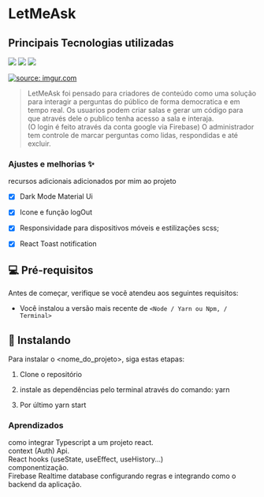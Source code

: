 # LetMeAsk

<!---Esses são exemplos. Veja https://shields.io para outras pessoas ou para personalizar este conjunto de escudos. Você pode querer incluir dependências, status do projeto e informações de licença aqui--->



## Principais Tecnologias utilizadas


<img src="https://img.shields.io/badge/TypeScript-007ACC?style=for-the-badge&logo=typescript&logoColor=white"> <img src="https://img.shields.io/badge/React-20232A?style=for-the-badge&logo=react&logoColor=61DAFB"> <img src="https://img.shields.io/badge/Sass-CC6699?style=for-the-badge&logo=sass&logoColor=white">



<a href="https://imgur.com/aXySP7I"><img src="https://i.imgur.com/aXySP7I.png" title="source: imgur.com" /></a>

> LetMeAsk foi pensado para criadores de conteúdo como uma solução para interagir a perguntas do público de forma democratica e em tempo real.
> Os usuarios podem criar salas e gerar um código para que através dele o publico tenha acesso a sala e interaja. <br>(O login é feito através da conta google via Firebase)
> O administrador tem controle de marcar perguntas como lidas, respondidas e até excluir.   
### Ajustes e melhorias ✨

recursos adicionais adicionados por mim ao projeto 

- [x] Dark Mode Material Ui
- [x] Icone e função logOut
- [x] Responsividade para dispositivos móveis e estilizações scss;
- [x] React Toast notification


## 💻 Pré-requisitos

Antes de começar, verifique se você atendeu aos seguintes requisitos:
* Você instalou a versão mais recente de `<Node / Yarn ou Npm, / Terminal>`

## 🚀 Instalando <LetMeAsk>

Para instalar o <nome_do_projeto>, siga estas etapas:

1. Clone o repositório
  
2. instale as dependências pelo terminal através do comando: yarn
  
3. Por último yarn start
  
  
### Aprendizados 
  
  como integrar Typescript a um projeto react.<br>
  context (Auth) Api. <br>
  React hooks (useState, useEffect, useHistory...)<br>
  componentização.<br>
  Firebase Realtime database configurando regras e integrando como o backend da aplicação.<br>
  
  

